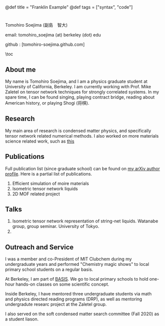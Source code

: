 @def title = "Franklin Example"
@def tags = ["syntax", "code"]

# 

Tomohiro Soejima (副島　智大)

email: tomohiro_soejima (at) berkeley (dot) edu

github : [tomohiro-soejima.github.com]

\toc <!-- you can use \toc as well -->


## About me

My name is Tomohiro Soejima, and I am a physics graduate student at University of California, Berkeley. I am currently working with Prof. Mike Zaletel on tensor network techniques for strongly correlated systems. In my spare time, I can be found singing, playing contract bridge, reading about American history, or playing Shogi (将棋).

##  Research

My main area of research is condensed matter physics, and specifically tensor network related numerical methods. I also worked on more materials science related work, such as [this]() 

## Publications

Full publication list (since graduate school) can be found on [my arXiv author profile](). Here is a partial list of publications.

1. Efficient simulation of moire materials
1. Isometric tensor network liquids
1. 2D MOF related project

## Talks

1. Isometric tensor network representation of string-net liquids. Watanabe group, group seminar. University of Tokyo.
1.

## Outreach and Service

I was a member and co-President of MIT Clubchem during my undergraduate years and performed "Chemistry magic shows" to local primary school students on a regular basis.

At Berkeley, I am part of [BASIS](). We go to local primary schools to hold one-hour hands-on classes on some scientific concept.

Inside Berkeley, I have mentored three undergraduate students via math and physics directed reading programs (DRP), as well as mentoring undergradute researc project at the Zaletel group.

I also served on the soft condensed matter search committee (Fall 2020) as a student liason.
